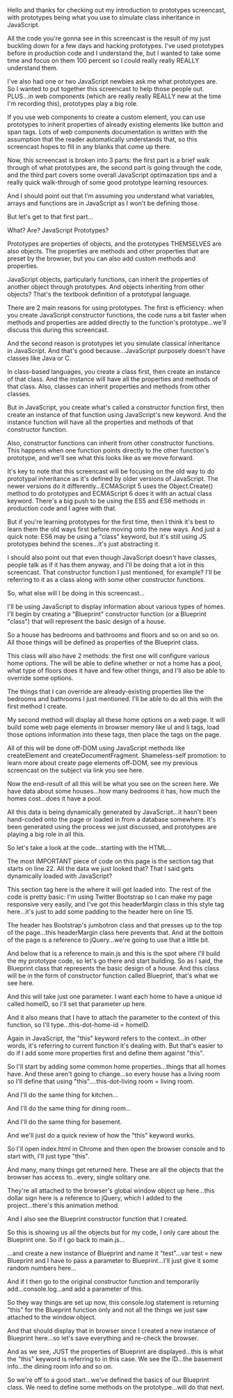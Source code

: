 Hello and thanks for checking out my introduction to prototypes screencast, with prototypes being what you use to simulate class inheritance in JavaScript.

All the code you're gonna see in this screencast is the result of my just buckling down for a few days and hacking prototypes. I've used prototypes before in production code and I understand the, but I wanted to take some time and focus on them 100 percent so I could really really REALLY understand them.

I've also had one or two JavaScript newbies ask me what prototypes are. So I wanted to put together this screencast to help those people out. PLUS...in web components (which are really really REALLY new at the time I'm recording this), prototypes play a big role.

If you use web components to create a custom element, you can use prototypes to inherit properties of already existing elements like button and span tags. Lots of web components documentation is written with the assumption that the reader automatically understands that, so this screencast hopes to fill in any blanks that come up there.

Now, this screencast is broken into 3 parts: the first part is a brief walk through of what prototypes are, the second part is going through the code, and the third part covers some overall JavaScript optimazation tips and a really quick walk-through of some good prototype learning resources.

And I should point out that I'm assuming you understand what variables, arrays and functions are in JavaScript as I won't be defining those.

But let's get to that first part...

What? Are? JavaScript Prototypes?

Prototypes are properties of objects, and the prototypes THEMSELVES are also objects. The properties are methods and other properties that are preset by the browser, but you can also add custom methods and properties.

JavaScript objects, particularly functions, can inherit the properties of another object through prototypes. And objects inheriting from other objects? That's the textbook definition of a prototypal language.


There are 2 main reasons for using prototypes. The first is efficiency: when you create JavaScript constructor functions, the code runs a bit faster when methods and properties are added directly to the function's prototype...we'll discuss this during this screencast.

And the second reason is prototypes let you simulate classical inheritance in JavaScript. And that's good because...JavaScript purposely doesn't have classes like Java or C.

In class-based languages, you create a class first, then create an instance of that class. And the instance will have all the properties and methods of that class. Also, classes can inherit properties and methods from other classes.

But in JavaScript, you create what's called a constructor function first, then create an instance of that function using JavaScript's new keyword. And the instance function will have all the properties and methods of that constructor function.

Also, constructor functions can inherit from other constructor functions. This happens when one function points directly to the other function's prototype, and we'll see what this looks like as we move forward.

It's key to note that this screencast will be focusing on the old way to do prototypal inheritance as it's defined by older versions of JavaScript.  The newer versions do it differently...ECMAScript 5 uses the Object.Create() method to do prototypes and ECMAScript 6 does it with an actual class keyword. There's a big push to be using the ES5 and ES6 methods in production code and I agree with that.

But if you're learning prototypes for the first time, then I think it's best to learn them the old ways first before moving onto the new ways. And just a quick note: ES6 may be using a "class" keyword, but it's still using JS prototypes behind the scenes...it's just abstracting it.

I should also point out that even though JavaScript doesn't have classes, people talk as if it has them anyway, and I'll be doing that a lot in this screencast. That constructor function I just mentioned, for example? I'll be referring to it as a class along with some other constructor functions.

So, what else will I be doing in this screencast...

I'll be using JavaScript to display information about various types of homes.  I'll begin by creating a "Blueprint" constructor function (or a Blueprint "class") that will represent the basic design of a house.

So a house has bedrooms and bathrooms and floors and so on and so on. All those things will be defined as properties of the Blueprint class.

This class will also have 2 methods: the first one will configure various home options. The will be able to define whether or not a home has a pool, what type of floors does it have and few other things, and I'll also be able to override some options.

The things that I can override are already-existing properties like the bedrooms and bathrooms I just mentioned.  I'll be able to do all this with the first method I create.

My second method will display all these home options on a web page. It will build some web page elements in browser memory like ul and li tags, load those options information into these tags, then place the tags on the page.

All of this will be done off-DOM using JavaScript methods like createElement and createDocumentFragment. Shameless-self promotion: to learn more about create page elements off-DOM, see my previous screencast on the subject via link you see here.

Now the end-result of all this will be what you see on the screen here. We have data about some houses...how many bedrooms it has, how much the homes cost...does it have a pool.

All this data is being dynamically generated by JavaScript...it hasn't been hand-coded onto the page or loaded in from a database somewhere. It's been generated using the process we just discussed, and prototypes are playing a big role in all this.

So let's take a look at the code...starting with the HTML...

The most IMPORTANT piece of code on this page is the section tag that starts on line 22. All the data we just looked that? That I said gets dynamically loaded with JavaScript?

This section tag here is the where it will get loaded into. The rest of the code is pretty basic: I'm using Twitter Bootstrap so I can make my page responsive very easily, and I've got this headerMargin class in this style tag here...it's just to add some padding to the header here on line 15.

The header has Bootstrap's jumbotron class and that presses up to the top of the page...this headerMargin class here prevents that. And at the bottom of the page is a reference to jQuery...we're going to use that a little bit.

And below that is a reference to main.js and this is the spot where I'll build the my prototype code, so let's go there and start building. So as I said, the Blueprint class that represents the basic design of a house. And this class will be in the form of constructor function called Blueprint, that's what we see here.

And this will take just one parameter.  I want each home to have a unique id called homeID, so I'll set that parameter up here.

And it also means that I have to attach the parameter to the context of this function, so I'll type...this-dot-home-id = homeID.

Again in JavaScript, the "this" keyword refers to the context...in other words, it's referring to current function it's dealing with. But that's easier to do if I add some more properties first and define them against "this".

So I'll start by adding some common home properties...things that all homes have.  And these aren't going to change...so every house has a living room so I'll define that using "this"....this-dot-living room = living room.

And I'll do the same thing for kitchen...

And I'll do the same thing for dining room...

And I'll do the same thing for basement.

And we'll just do a quick review of how the "this" keyword works.

So I'll open index.html in Chrome and then open the browser console and to start with,  I'll just type "this".

And many, many things get returned here.  These are all the objects that the browser has access to...every, single solitary one.

They're all attached to the browser's global window object up here...this dollar sign here is a reference to jQuery, which I added to the project...there's this animation method.

And I also see the Blueprint constructor function that I created.

So this is showing us all the objects but for my code, I only care about the Blueprint one. So if I go back to main.js...

...and create a new instance of Blueprint and name it "test"...var test = new Blueprint and I have to pass a parameter to Blueprint...I'll just give it some random numbers here...

And if I then go to the original constructor function and temporarily add...console.log...and add a parameter of this.

So they way things are set up now, this console.log statement is returning "this" for the Blueprint function only and not all the things we just saw attached to the window object.

And that should display that in browser since I created a new instance of Blueprint here...so let's save everything and re-check the browser.

And as we see, JUST the properties of Blueprint are displayed...this is what the "this" keyword is referring to in this case. We see the ID...the basement info...the dining room info and so on.

So we're off to a good start...we've defined the basics of our Blueprint class. We need to define some methods on the prototype...will do that next.
